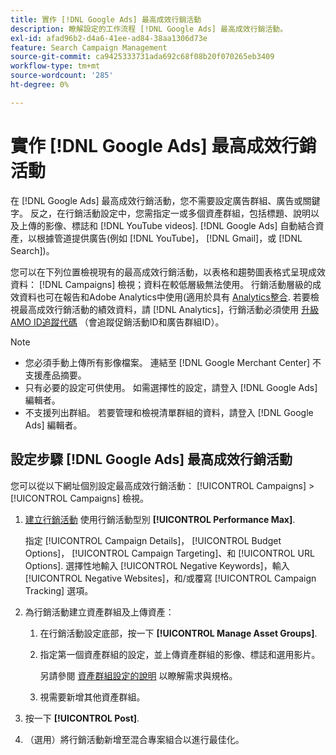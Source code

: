 ```yaml
---
title: 實作 [!DNL Google Ads] 最高成效行銷活動
description: 瞭解設定的工作流程 [!DNL Google Ads] 最高成效行銷活動。
exl-id: afad96b2-d4a6-41ee-ad84-38aa1306d73e
feature: Search Campaign Management
source-git-commit: ca9425333731ada692c68f08b20f070265eb3409
workflow-type: tm+mt
source-wordcount: '285'
ht-degree: 0%

---
```


# 實作 [!DNL Google Ads] 最高成效行銷活動

在 [!DNL Google Ads] 最高成效行銷活動，您不需要設定廣告群組、廣告或關鍵字。 反之，在行銷活動設定中，您需指定一或多個資產群組，包括標題、說明以及上傳的影像、標誌和 [!DNL YouTube videos]. [!DNL Google Ads] 自動結合資產，以根據管道提供廣告(例如 [!DNL YouTube]， [!DNL Gmail]，或 [!DNL Search])。

您可以在下列位置檢視現有的最高成效行銷活動，以表格和趨勢圖表格式呈現成效資料： [!DNL Campaigns] 檢視；資料在較低層級無法使用。 行銷活動層級的成效資料也可在報告和Adobe Analytics中使用(適用於具有 [Analytics整合](/help/integrations/analytics/overview.md). 若要檢視最高成效行銷活動的績效資料，請 [!DNL Analytics]，行銷活動必須使用 [升級AMO ID追蹤代碼](/help/search-social-commerce/tracking/amo-id-tracking-parameter.md) （會追蹤促銷活動ID和廣告群組ID）。

>[!NOTE]
>
>* 您必須手動上傳所有影像檔案。 連結至 [!DNL Google Merchant Center] 不支援產品摘要。
>* 只有必要的設定可供使用。 如需選擇性的設定，請登入 [!DNL Google Ads] 編輯者。
>* 不支援列出群組。 若要管理和檢視清單群組的資料，請登入 [!DNL Google Ads] 編輯者。

## 設定步驟 [!DNL Google Ads] 最高成效行銷活動

您可以從以下網址個別設定最高成效行銷活動： [!UICONTROL Campaigns] > [!UICONTROL Campaigns] 檢視。

1. [建立行銷活動](/help/search-social-commerce/campaign-management/campaigns/campaign-manage.md) 使用行銷活動型別 **[!UICONTROL Performance Max]**.

   指定 [!UICONTROL Campaign Details]， [!UICONTROL Budget Options]， [!UICONTROL Campaign Targeting]、和 [!UICONTROL URL Options]. 選擇性地輸入 [!UICONTROL Negative Keywords]，輸入 [!UICONTROL Negative Websites]，和/或覆寫 [!UICONTROL Campaign Tracking] 選項。

1. 為行銷活動建立資產群組及上傳資產：

   1. 在行銷活動設定底部，按一下 **[!UICONTROL Manage Asset Groups]**.

   1. 指定第一個資產群組的設定，並上傳資產群組的影像、標誌和選用影片。

      另請參閱 [資產群組設定的說明](/help/search-social-commerce/campaign-management/campaigns/campaign-settings-google.md) 以瞭解需求與規格。

   1. 視需要新增其他資產群組。

1. 按一下 **[!UICONTROL Post]**.

1. （選用）將行銷活動新增至混合專案組合以進行最佳化。
